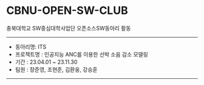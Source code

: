 # CBNU-OPEN-SW-CLUB
충북대학교 SW중심대학사업단 오픈소스SW동아리 활동

---
- 동아리명: ITS
- 프로젝트명 : 인공지능 ANC를 이용한 선박 소음 감소 모델링
- 기간 : 23.04.01 ~ 23.11.30
- 팀원 : 장준영, 조현준, 김환웅, 강승훈
---
